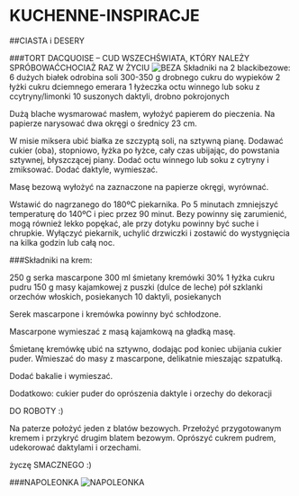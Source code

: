 KUCHENNE-INSPIRACJE
===================
##CIASTA i DESERY

###TORT DACQUOISE – CUD WSZECHŚWIATA, KTÓRY NALEŻY SPRÓBOWAĆCHOCIAŻ RAZ W ŻYCIU
![BEZA](http://1.bp.blogspot.com/-a2VubmDO3Q8/T2uaNq_04II/AAAAAAAAASg/JhoabHTyrn0/s1600/tort+daquoise.jpg)
Składniki na 2 blackibezowe:
 6 dużych białek
 odrobina soli
 300-350 g drobnego cukru do wypieków
 2 łyżki cukru dciemnego emerara
 1 łyżeczka octu winnego lub soku z ccytryny/limonki
 10 suszonych daktyli, drobno pokrojonych



Dużą blache wysmarować masłem, wyłożyć papierem do pieczenia. Na papierze narysować dwa okręgi o średnicy 23 cm. 

W misie miksera ubić białka ze szczyptą soli, na sztywną pianę. Dodawać cukier (oba), stopniowo, łyżka po łyżce, cały czas ubijając, do powstania sztywnej, błyszczącej piany. Dodać octu winnego lub soku z cytryny i zmiksować. Dodać daktyle, wymieszać.

Masę bezową wyłożyć na zaznaczone na papierze okręgi, wyrównać.

Wstawić do nagrzanego do 180ºC piekarnika. Po 5 minutach zmniejszyć temperaturę do 140ºC i piec przez 90 minut. Bezy powinny się zarumienić, mogą również lekko popękać, ale przy dotyku powinny być suche i chrupkie. Wyłączyć piekarnik, uchylić drzwiczki i zostawić do wystygnięcia na kilka godzin lub całą noc.

###Składniki na krem:

 250 g serka mascarpone
 300 ml śmietany kremówki 30%
 1 łyżka cukru pudru
 150 g masy kajamkowej z puszki (dulce de leche)
 pół szklanki orzechów włoskich, posiekanych
 10 daktyli, posiekanych

Serek mascarpone i kremówka powinny być schłodzone.

Mascarpone wymieszać z masą kajamkową na gładką masę. 

Śmietanę kremówkę ubić na sztywno, dodając pod koniec ubijania cukier puder. Wmieszać do masy z mascarpone, delikatnie mieszając szpatułką.

Dodać bakalie i wymieszać.

Dodatkowo:
 cukier puder do oprószenia
 daktyle i orzechy do dekoracji

DO ROBOTY :)

Na paterze położyć jeden z blatów bezowych. Przełożyć przygotowanym kremem i przykryć drugim blatem bezowym. Oprószyć cukrem pudrem, udekorować daktylami i orzechami.

życzę SMACZNEGO :)


###NAPOLEONKA
![NAPOLEONKA](http://www.mniammniam.com/obrazki/u_obrazki/n16425.jpg)
